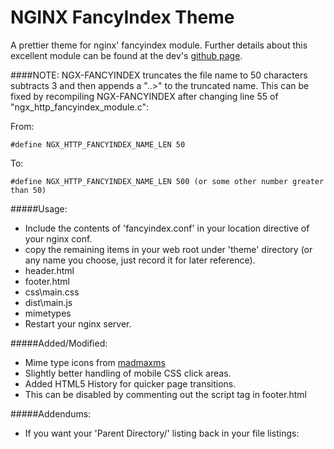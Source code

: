 NGINX FancyIndex Theme
===

A prettier theme for nginx' fancyindex module. Further details about this excellent
module can be found at the dev's [github page](https://github.com/truongan/nginx.fancyindex.theme).

####NOTE:
NGX-FANCYINDEX truncates the file name to 50 characters subtracts 3 and then
appends a "..>" to the truncated name. This can be fixed by recompiling
NGX-FANCYINDEX after changing line 55 of "ngx_http_fancyindex_module.c":

From:

    #define NGX_HTTP_FANCYINDEX_NAME_LEN 50

To:

    #define NGX_HTTP_FANCYINDEX_NAME_LEN 500 (or some other number greater than 50)

#####Usage:
 - Include the contents of 'fancyindex.conf' in your location directive of your nginx conf.
 - copy the remaining items in your web root under 'theme' directory (or any name you choose, just record it for later reference).
  - header.html
  - footer.html
  - css\main.css
  - dist\main.js
  - mimetypes
 - Restart your nginx server.

#####Added/Modified:
 - Mime type icons from [madmaxms](https://github.com/madmaxms/iconpack-obsidian)
 - Slightly better handling of mobile CSS click areas.
 - Added HTML5 History for quicker page transitions.
  - This can be disabled by commenting out the script tag in footer.html

#####Addendums:
 - If you want your 'Parent Directory/' listing back in your file listings:

